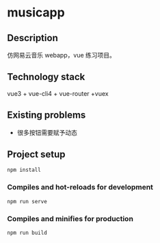 # musicapp

## Description

仿网易云音乐 webapp，vue 练习项目。

## Technology stack

vue3 + vue-cli4 + vue-router +vuex

## Existing problems

- 很多按钮需要赋予动态

## Project setup

```
npm install
```

### Compiles and hot-reloads for development

```
npm run serve
```

### Compiles and minifies for production

```
npm run build
```
